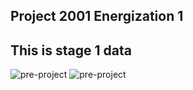 Project 2001 Energization 1
---------------------------
This is stage 1 data
---------------------------
![pre-project]("/before.png")
![pre-project]("/after.png")

